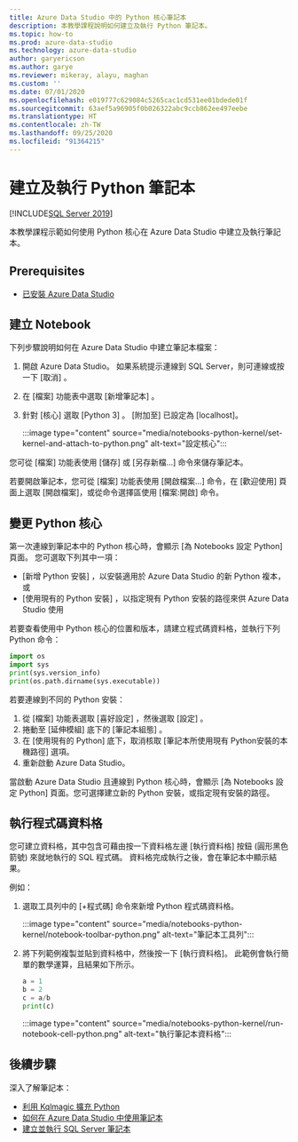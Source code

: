 ```yaml
---
title: Azure Data Studio 中的 Python 核心筆記本
description: 本教學課程說明如何建立及執行 Python 筆記本。
ms.topic: how-to
ms.prod: azure-data-studio
ms.technology: azure-data-studio
author: garyericson
ms.author: garye
ms.reviewer: mikeray, alayu, maghan
ms.custom: ''
ms.date: 07/01/2020
ms.openlocfilehash: e019777c629084c5265cac1cd531ee01bdede01f
ms.sourcegitcommit: 63aef5a96905f0b026322abc9ccb862ee497eebe
ms.translationtype: HT
ms.contentlocale: zh-TW
ms.lasthandoff: 09/25/2020
ms.locfileid: "91364215"
---
```

# <a name="create-and-run-a-python-notebook"></a>建立及執行 Python 筆記本

[!INCLUDE[SQL Server 2019](../../includes/applies-to-version/sqlserver2019.md)]

本教學課程示範如何使用 Python 核心在 Azure Data Studio 中建立及執行筆記本。

## <a name="prerequisites"></a>Prerequisites

- [已安裝 Azure Data Studio](../download-azure-data-studio.md)

## <a name="create-a-notebook"></a>建立 Notebook

下列步驟說明如何在 Azure Data Studio 中建立筆記本檔案：

1. 開啟 Azure Data Studio。 如果系統提示連線到 SQL Server，則可連線或按一下 [取消]  。

1. 在 [檔案]  功能表中選取 [新增筆記本]  。

1. 針對 [核心]  選取 [Python 3]  。 [附加至] 已設定為 [localhost]。

   :::image type="content" source="media/notebooks-python-kernel/set-kernel-and-attach-to-python.png" alt-text="設定核心":::

您可從 [檔案] 功能表使用 [儲存] 或 [另存新檔...] 命令來儲存筆記本。

若要開啟筆記本，您可從 [檔案] 功能表使用 [開啟檔案...] 命令，在 [歡迎使用] 頁面上選取 [開啟檔案]，或從命令選擇區使用 [檔案:開啟] 命令。

## <a name="change-the-python-kernel"></a>變更 Python 核心

第一次連線到筆記本中的 Python 核心時，會顯示 [為 Notebooks 設定 Python] 頁面。 您可選取下列其中一項：

- [新增 Python 安裝]  ，以安裝適用於 Azure Data Studio 的新 Python 複本，或
- [使用現有的 Python 安裝]  ，以指定現有 Python 安裝的路徑來供 Azure Data Studio 使用

若要查看使用中 Python 核心的位置和版本，請建立程式碼資料格，並執行下列 Python 命令：

```python
import os
import sys
print(sys.version_info)
print(os.path.dirname(sys.executable))
```

若要連線到不同的 Python 安裝：

1. 從 [檔案]  功能表選取 [喜好設定]  ，然後選取 [設定]  。
1. 捲動至 [延伸模組]  底下的 [筆記本組態]  。
1. 在 [使用現有的 Python]  底下，取消核取 [筆記本所使用現有 Python安裝的本機路徑] 選項。
1. 重新啟動 Azure Data Studio。

當啟動 Azure Data Studio 且連線到 Python 核心時，會顯示 [為 Notebooks 設定 Python] 頁面。您可選擇建立新的 Python 安裝，或指定現有安裝的路徑。

## <a name="run-a-code-cell"></a>執行程式碼資料格

您可建立資料格，其中包含可藉由按一下資料格左邊 [執行資料格] 按鈕 (圓形黑色箭號) 來就地執行的 SQL 程式碼。 資料格完成執行之後，會在筆記本中顯示結果。

例如：

1. 選取工具列中的 [+程式碼]  命令來新增 Python 程式碼資料格。

   :::image type="content" source="media/notebooks-python-kernel/notebook-toolbar-python.png" alt-text="筆記本工具列":::

1. 將下列範例複製並貼到資料格中，然後按一下 [執行資料格]。 此範例會執行簡單的數學運算，且結果如下所示。

   ```python
   a = 1
   b = 2
   c = a/b
   print(c)
   ```

   :::image type="content" source="media/notebooks-python-kernel/run-notebook-cell-python.png" alt-text="執行筆記本資料格":::

## <a name="next-steps"></a>後續步驟

深入了解筆記本：

- [利用 Kqlmagic 擴充 Python](./notebooks-kqlmagic.md)
- [如何在 Azure Data Studio 中使用筆記本](./notebooks-guidance.md)
- [建立並執行 SQL Server 筆記本](./notebooks-sql-kernel.md)
